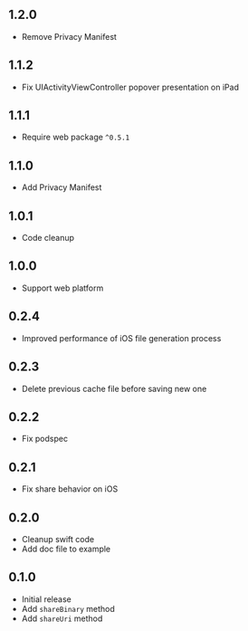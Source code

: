 ## 1.2.0

* Remove Privacy Manifest

## 1.1.2

* Fix UIActivityViewController popover presentation on iPad

## 1.1.1

* Require web package `^0.5.1`

## 1.1.0

* Add Privacy Manifest

## 1.0.1

* Code cleanup

## 1.0.0

* Support web platform

## 0.2.4

* Improved performance of iOS file generation process

## 0.2.3

* Delete previous cache file before saving new one

## 0.2.2

* Fix podspec

## 0.2.1

* Fix share behavior on iOS

## 0.2.0

* Cleanup swift code
* Add doc file to example

## 0.1.0

* Initial release
* Add `shareBinary` method
* Add `shareUri` method
